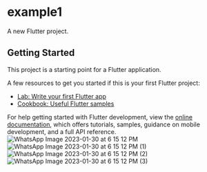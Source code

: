 # example1

A new Flutter project.

## Getting Started

This project is a starting point for a Flutter application.

A few resources to get you started if this is your first Flutter project:

- [Lab: Write your first Flutter app](https://docs.flutter.dev/get-started/codelab)
- [Cookbook: Useful Flutter samples](https://docs.flutter.dev/cookbook)

For help getting started with Flutter development, view the
[online documentation](https://docs.flutter.dev/), which offers tutorials,
samples, guidance on mobile development, and a full API reference.
![WhatsApp Image 2023-01-30 at 6 15 12 PM](https://user-images.githubusercontent.com/87020382/215481486-eeb6d0dc-aba6-46aa-82c8-10fdfceb940e.jpeg)
![WhatsApp Image 2023-01-30 at 6 15 12 PM (1)](https://user-images.githubusercontent.com/87020382/215481496-38fb0f3d-e460-44b4-835e-9efb7088ec53.jpeg)
![WhatsApp Image 2023-01-30 at 6 15 12 PM (2)](https://user-images.githubusercontent.com/87020382/215481502-f83363c5-b949-4ab7-b5ce-5ac781d085ea.jpeg)
![WhatsApp Image 2023-01-30 at 6 15 12 PM (3)](https://user-images.githubusercontent.com/87020382/215481508-602b3f29-83ba-4cf9-818c-3a8fd7bcb7b2.jpeg)
